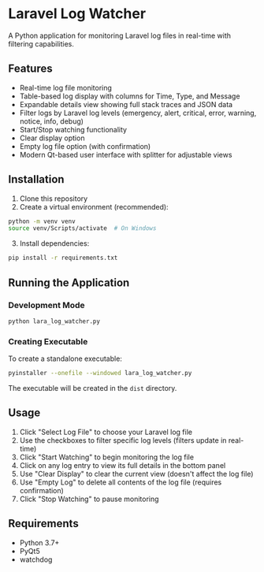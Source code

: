 # Laravel Log Watcher

A Python application for monitoring Laravel log files in real-time with filtering capabilities.

## Features

- Real-time log file monitoring
- Table-based log display with columns for Time, Type, and Message
- Expandable details view showing full stack traces and JSON data
- Filter logs by Laravel log levels (emergency, alert, critical, error, warning, notice, info, debug)
- Start/Stop watching functionality
- Clear display option
- Empty log file option (with confirmation)
- Modern Qt-based user interface with splitter for adjustable views

## Installation

1. Clone this repository
2. Create a virtual environment (recommended):
```bash
python -m venv venv
source venv/Scripts/activate  # On Windows
```

3. Install dependencies:
```bash
pip install -r requirements.txt
```

## Running the Application

### Development Mode
```bash
python lara_log_watcher.py
```

### Creating Executable
To create a standalone executable:
```bash
pyinstaller --onefile --windowed lara_log_watcher.py
```

The executable will be created in the `dist` directory.

## Usage

1. Click "Select Log File" to choose your Laravel log file
2. Use the checkboxes to filter specific log levels (filters update in real-time)
3. Click "Start Watching" to begin monitoring the log file
4. Click on any log entry to view its full details in the bottom panel
5. Use "Clear Display" to clear the current view (doesn't affect the log file)
6. Use "Empty Log" to delete all contents of the log file (requires confirmation)
7. Click "Stop Watching" to pause monitoring

## Requirements

- Python 3.7+
- PyQt5
- watchdog 